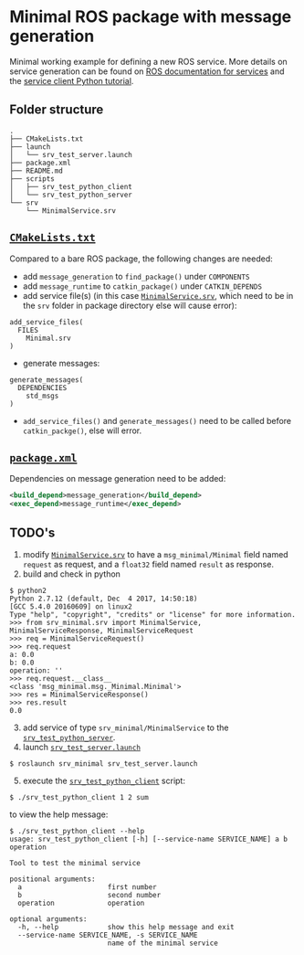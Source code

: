 # Minimal ROS package with message generation
Minimal working example for defining a new ROS service. More details on service generation can be found on
[ROS documentation for services](https://wiki.ros.org/srv) and the
[service client Python tutorial](http://wiki.ros.org/ROS/Tutorials/WritingServiceClient(python)).

## Folder structure
```
.
├── CMakeLists.txt
├── launch
│   └── srv_test_server.launch
├── package.xml
├── README.md
├── scripts
│   ├── srv_test_python_client
│   └── srv_test_python_server
└── srv
    └── MinimalService.srv
```

## [`CMakeLists.txt`](CMakeLists.txt)
Compared to a bare ROS package, the following changes are needed:
* add `message_generation` to `find_package()` under `COMPONENTS`
* add `message_runtime` to `catkin_package()` under `CATKIN_DEPENDS`
* add service file(s) (in this case [`MinimalService.srv`](srv/Minimal.srv), which need to be in the `srv` folder in
package directory else will cause error):
```
add_service_files(
  FILES
    Minimal.srv
)
```
* generate messages:
```
generate_messages(
  DEPENDENCIES
    std_msgs
)
```
* `add_service_files()` and `generate_messages()` need to be called before `catkin_packge()`, else will error.

## [`package.xml`](package.xml)
Dependencies on message generation need to be added:
```XML
<build_depend>message_generation</build_depend>
<exec_depend>message_runtime</exec_depend>
```

## TODO's
1. modify [`MinimalService.srv`](srv/MinimalService.srv) to have a `msg_minimal/Minimal` field named `request` as
request, and a `float32` field named `result` as response.
2. build and check in python
```
$ python2
Python 2.7.12 (default, Dec  4 2017, 14:50:18)
[GCC 5.4.0 20160609] on linux2
Type "help", "copyright", "credits" or "license" for more information.
>>> from srv_minimal.srv import MinimalService, MinimalServiceResponse, MinimalServiceRequest
>>> req = MinimalServiceRequest()
>>> req.request
a: 0.0
b: 0.0
operation: ''
>>> req.request.__class__
<class 'msg_minimal.msg._Minimal.Minimal'>
>>> res = MinimalServiceResponse()
>>> res.result
0.0
```
3. add service of type `srv_minimal/MinimalService` to the [`srv_test_python_server`](scripts/srv_test_python_server).
4. launch [`srv_test_server.launch`](launch/srv_test_server.launch)
```
$ roslaunch srv_minimal srv_test_server.launch
```
5. execute the [`srv_test_python_client`](scripts/srv_test_python_client) script:
```
$ ./srv_test_python_client 1 2 sum
```
to view the help message:
```
$ ./srv_test_python_client --help
usage: srv_test_python_client [-h] [--service-name SERVICE_NAME] a b operation

Tool to test the minimal service

positional arguments:
  a                     first number
  b                     second number
  operation             operation

optional arguments:
  -h, --help            show this help message and exit
  --service-name SERVICE_NAME, -s SERVICE_NAME
                        name of the minimal service
```
